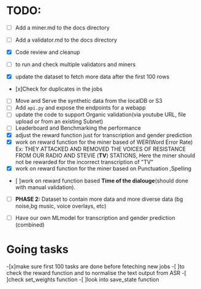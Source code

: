 
# TODO:
- [ ] Add a miner.md to the docs directory
- [ ] Add a validator.md to the docs directory
- [x] Code review and cleanup
- [ ] to run and check multiple validators and miners

- [x] update the dataset to fetch more data after the first 100 rows
- [x]Check for duplicates in the jobs
- [ ] Move and Serve the synthetic data from the localDB or S3
- [ ] Add ```api.py``` and expose the endpoints for a webapp
- [ ] update the code to support Organic validation(via youtube URL, file upload or from an existing Subnet)
- [ ] Leaderboard  and Benchmarking the performance
- [x] adjust the reward function just for transcription and gender prediction
- [x] work on reward function for the miner based of WER(Word Error Rate)
Ex: THEY ATTACKED AND REMOVED THE VOICES OF RESISTANCE FROM OUR RADIO AND STEVIE (**TV**) STATIONS, Here the miner should not be rewarded for the incorrect transcription of "TV"
 - [x] work on reward function for the miner based on Punctuation ,Spelling
 - [ ]work on  reward function based  **Time of the dialouge**(should done with manual validation).
 - [ ] **PHASE 2:** Dataset to contain more data and more diverse data (bg noise,bg music, voice overlays, etc)
 - [ ] Have our own MLmodel for transcription and gender prediction (combined)
 

# Going tasks

-[x]make sure first 100 tasks are done before feteching new jobs
-[ ]to check the reward function and to normalise the text output from ASR
-[ ]check set_weights function
-[ ]look into save_state function
